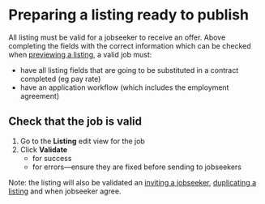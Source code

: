 # Preparing a listing ready to publish

All listing must be valid for a jobseeker to receive an offer. Above completing the fields with the correct information which can be checked when [previewing a listing](previewing-a-listing.md), a valid job must:

* have all listing fields that are going to be substituted in a contract completed (eg pay rate)
* have an application workflow (which includes the employment agreement)

## Check that the job is valid

1. Go to the **Listing** edit view for the job
2. Click **Validate** 
   * <span class="mdi mdi-check primary"></span> for success 
   * <span class="mdi mdi-exclamation"></span> for errors&mdash;ensure they are fixed before sending to jobseekers
   
Note: the listing will also be validated an [inviting a jobseeker](inviting-for-jobs), [duplicating a listing](duplicate-a-listing) and when jobseeker agree.   
